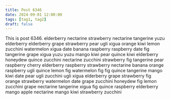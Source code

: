 ```yaml
---
title: Post 6346
date: 2024-09-01 12:00:00
tags: [tag1, tag2]
draft: false
---
```

This is post 6346.
elderberry
nectarine
strawberry
nectarine
tangerine
yuzu
elderberry
elderberry
grape
strawberry
pear
ugli
xigua
orange
kiwi
lemon
zucchini
watermelon
xigua
date
banana
raspberry
raspberry
date
fig
tangerine
grape
xigua
yuzu
yuzu
mango
kiwi
pear
quince
kiwi
elderberry
honeydew
quince
zucchini
nectarine
zucchini
strawberry
fig
tangerine
pear
raspberry
cherry
elderberry
raspberry
strawberry
nectarine
banana
orange
raspberry
ugli
quince
lemon
fig
watermelon
fig
fig
quince
tangerine
mango
kiwi
date
pear
ugli
zucchini
ugli
xigua
elderberry
grape
strawberry
fig
orange
strawberry
watermelon
date
grape
zucchini
honeydew
fig
lemon
zucchini
grape
nectarine
tangerine
xigua
fig
quince
raspberry
elderberry
mango
apple
nectarine
mango
kiwi
strawberry
zucchini
